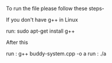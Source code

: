 To run the file please follow these steps-

If you don't have g++ in Linux 

run: sudo apt-get install g++  

After this 

run : g++ buddy-system.cpp -o a
run : ./a 
